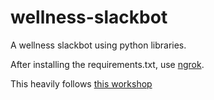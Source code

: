 # wellness-slackbot
A wellness slackbot using python libraries.

After installing the requirements.txt, use [ngrok](https://ngrok.com/docs).

This heavily follows [this workshop](https://github.com/slackapi/build-this-bot-workshop/)
